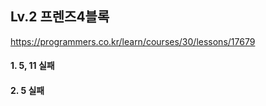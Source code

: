 ## Lv.2 프렌즈4블록

https://programmers.co.kr/learn/courses/30/lessons/17679

#### 1. 5, 11 실패
#### 2. 5 실패
